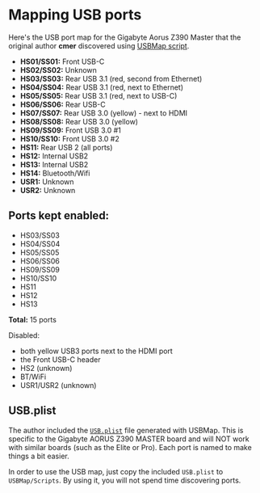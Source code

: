 # Mapping USB ports

Here's the USB port map for the Gigabyte Aorus Z390 Master that the original author **cmer** discovered using [USBMap script](https://github.com/corpnewt/USBMap).

 * **HS01/SS01:** Front USB-C
 * **HS02/SS02:** Unknown
 * **HS03/SS03:** Rear USB 3.1 (red, second from Ethernet)
 * **HS04/SS04:** Rear USB 3.1 (red, next to Ethernet)
 * **HS05/SS05:** Rear USB 3.1 (red, next to USB-C)
 * **HS06/SS06:** Rear USB-C
 * **HS07/SS07:** Rear USB 3.0 (yellow) - next to HDMI
 * **HS08/SS08:** Rear USB 3.0 (yellow)
 * **HS09/SS09:** Front USB 3.0 #1
 * **HS10/SS10:** Front USB 3.0 #2
 * **HS11:** Rear USB 2 (all ports)
 * **HS12:** Internal USB2
 * **HS13:** Internal USB2
 * **HS14:** Bluetooth/Wifi
 * **USR1:** Unknown
 * **USR2:** Unknown

## Ports kept enabled:

 * HS03/SS03
 * HS04/SS04
 * HS05/SS05
 * HS06/SS06
 * HS09/SS09
 * HS10/SS10
 * HS11
 * HS12
 * HS13

**Total:** 15 ports

Disabled:

 * both yellow USB3 ports next to the HDMI port
 * the Front USB-C header
 * HS2 (unknown)
 * BT/WiFi
 * USR1/USR2 (unknown)

## USB.plist

The author included the [`USB.plist`](assets/USB.plist) file generated with USBMap. This is specific to the Gigabyte AORUS Z390 MASTER board and will NOT work with similar boards (such as the Elite or Pro). Each port is named to make things a bit easier.

In order to use the USB map, just copy the included `USB.plist` to `USBMap/Scripts`. By using it, you will not spend time discovering ports.
